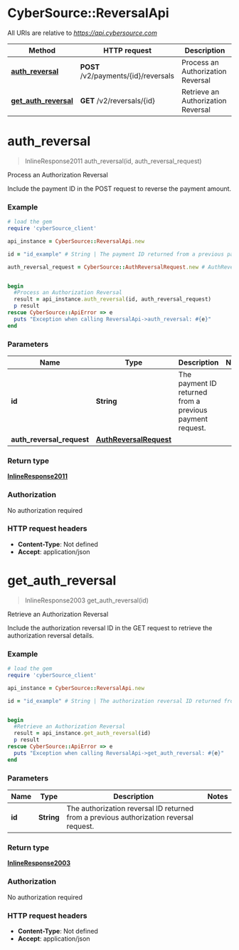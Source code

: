 # CyberSource::ReversalApi

All URIs are relative to *https://api.cybersource.com*

Method | HTTP request | Description
------------- | ------------- | -------------
[**auth_reversal**](ReversalApi.md#auth_reversal) | **POST** /v2/payments/{id}/reversals | Process an Authorization Reversal
[**get_auth_reversal**](ReversalApi.md#get_auth_reversal) | **GET** /v2/reversals/{id} | Retrieve an Authorization Reversal


# **auth_reversal**
> InlineResponse2011 auth_reversal(id, auth_reversal_request)

Process an Authorization Reversal

Include the payment ID in the POST request to reverse the payment amount.

### Example
```ruby
# load the gem
require 'cyberSource_client'

api_instance = CyberSource::ReversalApi.new

id = "id_example" # String | The payment ID returned from a previous payment request.

auth_reversal_request = CyberSource::AuthReversalRequest.new # AuthReversalRequest | 


begin
  #Process an Authorization Reversal
  result = api_instance.auth_reversal(id, auth_reversal_request)
  p result
rescue CyberSource::ApiError => e
  puts "Exception when calling ReversalApi->auth_reversal: #{e}"
end
```

### Parameters

Name | Type | Description  | Notes
------------- | ------------- | ------------- | -------------
 **id** | **String**| The payment ID returned from a previous payment request. | 
 **auth_reversal_request** | [**AuthReversalRequest**](AuthReversalRequest.md)|  | 

### Return type

[**InlineResponse2011**](InlineResponse2011.md)

### Authorization

No authorization required

### HTTP request headers

 - **Content-Type**: Not defined
 - **Accept**: application/json



# **get_auth_reversal**
> InlineResponse2003 get_auth_reversal(id)

Retrieve an Authorization Reversal

Include the authorization reversal ID in the GET request to retrieve the authorization reversal details. 

### Example
```ruby
# load the gem
require 'cyberSource_client'

api_instance = CyberSource::ReversalApi.new

id = "id_example" # String | The authorization reversal ID returned from a previous authorization reversal request.


begin
  #Retrieve an Authorization Reversal
  result = api_instance.get_auth_reversal(id)
  p result
rescue CyberSource::ApiError => e
  puts "Exception when calling ReversalApi->get_auth_reversal: #{e}"
end
```

### Parameters

Name | Type | Description  | Notes
------------- | ------------- | ------------- | -------------
 **id** | **String**| The authorization reversal ID returned from a previous authorization reversal request. | 

### Return type

[**InlineResponse2003**](InlineResponse2003.md)

### Authorization

No authorization required

### HTTP request headers

 - **Content-Type**: Not defined
 - **Accept**: application/json



